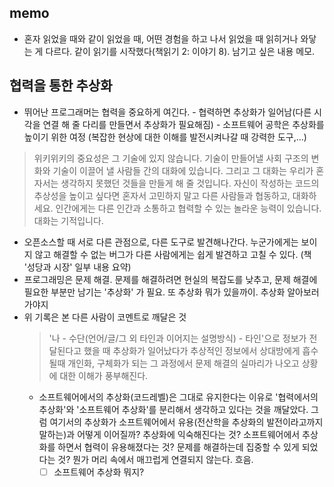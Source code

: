 ## memo
- 혼자 읽었을 때와 같이 읽었을 때, 어떤 경험을 하고 나서 읽었을 때 읽히거나 와닿는 게 다르다. 같이 읽기를 시작했다(책읽기 2: 이야기 8). 남기고 싶은 내용 메모.

## 협력을 통한 추상화
- 뛰어난 프로그래머는 협력을 중요하게 여긴다.  - 협력하면 추상화가 일어남(다른 시각을 연결 해 줄 다리를 만들면서 추상화가 필요해짐) - 소프트웨어 공학은 추상화를 높이기 위한 여정 (복잡한 현상에 대한 이해를 발전시켜나갈 때 강력한 도구,...)
> 위키위키의 중요성은 그 기술에 있지 않습니다. 기술이 만들어낼 사회 구조의 변화와 기술이 이끌어 낼 사람들 간의 대화에 있습니다. 그리고 그 대화는 우리가 혼자서는 생각하지 못했던 것들을 만들게 해 줄 것입니다. 자신이 작성하는 코드의 추상성을 높이고 싶다면 혼자서 고민하지 말고 다른 사람들과 협동하고, 대화하세요. 인간에게는 다른 인간과 소통하고 협력할 수 있는 놀라운 능력이 있습니다. 대화는 기적입니다. 

- 오픈소스할 때 서로 다른 관점으로, 다른 도구로 발견해나간다. 누군가에게는 보이지 않고 해결할 수 없는 버그가 다른 사람에게는 쉽게 발견하고 고칠 수 있다. (책 '성당과 시장' 일부 내용 요약)
- 프로그래밍은 문제 해결. 문제를 해결하려면 현실의 복잡도를 낮추고, 문제 해결에 필요한 부분만 남기는 '추상화' 가 필요. 또 추상화 뭐가 있을까이. 추상화 알아보러 가야지 
- 위 기록은 본 다른 사람이 코멘트로 깨달은 것 
  > '나 - 수단(언어/글/그 외 타인과 이어지는 설명방식) - 타인'으로 정보가 전달된다고 했을 때 추상화가 일어났다가 추상적인 정보에서 상대방에게 흡수될때 개인화, 구체화가 되는 그 과정에서 문제 해결의 실마리가 나오고 상황에 대한 이해가 풍부해진다. 
  - 소프트웨어에서의 추상화(코드레벨)은 그대로 유지한다는 이유로 '협력에서의 추상화'와 '소프트웨어 추상화'를 분리해서 생각하고 있다는 것을 깨달았다. 그럼 여기서의 추상화가 소프트웨어에서 유용(전산학을 추상화의 발전이라고까지 말하는)과 어떻게 이어질까? 추상화에 익숙해진다는 것? 소프트웨어에서 추상화를 하면서 협력이 유용해졌다는 것? 문제를 해결하는데 집중할 수 있게 되었다는 것? 뭔가 머리 속에서 매끄럽게 연결되지 않는다. 흐음. 
    - [ ] 소프트웨어 추상화 뭐지?